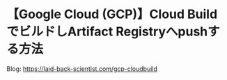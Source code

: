 # 【Google Cloud (GCP)】Cloud BuildでビルドしArtifact Registryへpushする方法

Blog: https://laid-back-scientist.com/gcp-cloudbuild
